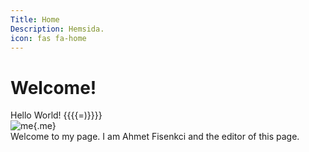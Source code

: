 ```yaml
---
Title: Home
Description: Hemsida.
icon: fas fa-home
---
```


Welcome!
==========================

Hello World! {{{{=)}}}}
<br>
![me](%assets_url%/img/me.jpg){.me}
<br>
Welcome to my page. I am Ahmet Fisenkci and the editor of this page. 

